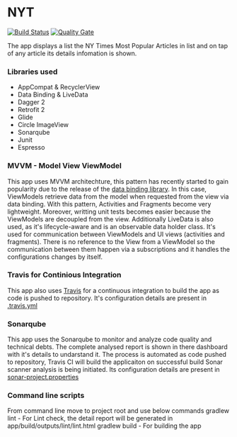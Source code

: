 # NYT
[![Build Status](https://travis-ci.org/amsiddh/NYT.svg?branch=master)](https://travis-ci.org/amsiddh/NYT) [![Quality Gate](https://sonarcloud.io/api/project_badges/measure?project=NYT&metric=alert_status)](https://sonarcloud.io/dashboard?id=NYT)

The app displays a list the NY Times Most Popular Articles in list and on tap of any article its details infomation is shown. 

### Libraries used 
* AppCompat & RecyclerView
* Data Binding & LiveData
* Dagger 2
* Retrofit 2
* Glide
* Circle ImageView
* Sonarqube
* Junit
* Espresso

### MVVM - Model View ViewModel
This app uses MVVM architechture, this pattern has recently started to gain popularity due to the release of the [data binding library](https://developer.android.com/tools/data-binding/guide.html). In this case, ViewModels retrieve data from the model when requested from the view via data binding. With this pattern, Activities and Fragments become very lightweight. Moreover, writting unit tests becomes easier because the ViewModels are decoupled from the view. 
Additionally LiveData is also used, as it's lifecycle-aware and is an observable data holder class. It's used for communication between ViewModels and UI views (activities and fragments). There is no reference to the View from a ViewModel so the communication between them happen via a subscriptions and it handles the configurations changes by itself.

### Travis for Continious Integration
This app also uses [Travis](https://travis-ci.org/) for a continuous integration to build the app as code is pushed to repository. It's configuration details are present in [.travis.yml](https://github.com/amsiddh/NYT/blob/master/.travis.yml)

### Sonarqube
This app uses the Sonarqube to monitor and analyze code quality and technical debts. The complete analysed report is shown in there dashboard with it's details to undarstand it. The process is automated as code pushed to repository, Travis CI will build the applicaiton on successful build Sonar scanner analysis is being initiated. Its configuration details are present in [sonar-project.properties](https://github.com/amsiddh/NYT/blob/master/sonar-project.properties)

### Command line scripts
From command line move to project root and use below commands
gradlew lint  - For Lint check, the detail report will be generated in app/build/outputs/lint/lint.html
gradlew build - For building the app



